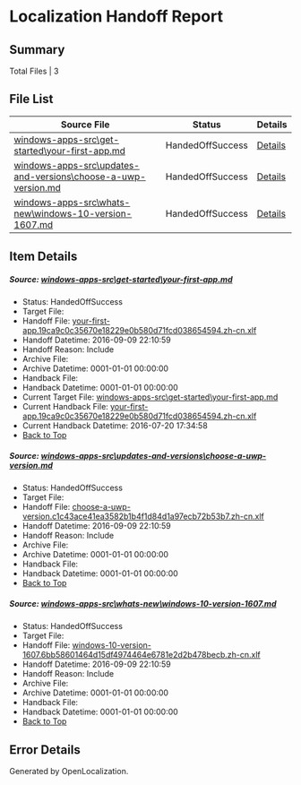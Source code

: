 # <a name='report-top'></a> Localization Handoff Report

## Summary
 Total Files | 3

## File List
 Source File | Status | Details 
 ----------- | ------ | ------- 
 [windows-apps-src\get-started\your-first-app.md](https://github.com/Microsoft/windows-apps/blob/b57a461cf9859be26ed69d12b08259d15201403a/windows-apps-src/get-started/your-first-app.md) | HandedOffSuccess | [Details](#16adf9c9c8de2ca4596f0fcbe503f570971e74a13950)
 [windows-apps-src\updates-and-versions\choose-a-uwp-version.md](https://github.com/Microsoft/windows-apps/blob/2fe7cfba048bfa11e32b23cbc88c920c6d7741f3/windows-apps-src/updates-and-versions/choose-a-uwp-version.md) | HandedOffSuccess | [Details](#3b6c7e0c17e0364c50ef7c8c397d958d3fec629d8005)
 [windows-apps-src\whats-new\windows-10-version-1607.md](https://github.com/Microsoft/windows-apps/blob/2fe7cfba048bfa11e32b23cbc88c920c6d7741f3/windows-apps-src/whats-new/windows-10-version-1607.md) | HandedOffSuccess | [Details](#e41047f29ba08d83c8ffa5885a310ef04350133b8011)

## Item Details
##### <a name='16adf9c9c8de2ca4596f0fcbe503f570971e74a13950'></a> Source: [windows-apps-src\get-started\your-first-app.md](https://github.com/Microsoft/windows-apps/blob/b57a461cf9859be26ed69d12b08259d15201403a/windows-apps-src/get-started/your-first-app.md)
* Status: HandedOffSuccess
* Target File: 
* Handoff File: [your-first-app.19ca9c0c35670e18229e0b580d71fcd038654594.zh-cn.xlf](https://github.com/Microsoft/WDG.handoff/blob/2557d5063045a152c8be65d6bf5789d539054039/ol-handoff/Microsoft/windows-apps.zh-cn/master/your-first-app.19ca9c0c35670e18229e0b580d71fcd038654594.zh-cn.xlf)
* Handoff Datetime: 2016-09-09 22:10:59
* Handoff Reason: Include
* Archive File: 
* Archive Datetime: 0001-01-01 00:00:00
* Handback File: 
* Handback Datetime: 0001-01-01 00:00:00
* Current Target File: [windows-apps-src\get-started\your-first-app.md](https://github.com/Microsoft/windows-apps.zh-cn/blob/32ed88f8e6b89946bfa394c621c09bde4565e407/windows-apps-src/get-started/your-first-app.md)
* Current Handback File: [your-first-app.19ca9c0c35670e18229e0b580d71fcd038654594.zh-cn.xlf](https://github.com/Microsoft/WDG.handback/blob/7f934e6edca1ecf88a8bb5c9968f789c84e1b237/ol-handback/Microsoft/windows-apps.zh-cn/master/your-first-app.19ca9c0c35670e18229e0b580d71fcd038654594.zh-cn.xlf)
* Current Handback Datetime: 2016-07-20 17:34:58
* [Back to Top](#report-top)

##### <a name='3b6c7e0c17e0364c50ef7c8c397d958d3fec629d8005'></a> Source: [windows-apps-src\updates-and-versions\choose-a-uwp-version.md](https://github.com/Microsoft/windows-apps/blob/2fe7cfba048bfa11e32b23cbc88c920c6d7741f3/windows-apps-src/updates-and-versions/choose-a-uwp-version.md)
* Status: HandedOffSuccess
* Target File: 
* Handoff File: [choose-a-uwp-version.c1c43ace41ea3582b1b4f1d84d1a97ecb72b53b7.zh-cn.xlf](https://github.com/Microsoft/WDG.handoff/blob/2557d5063045a152c8be65d6bf5789d539054039/ol-handoff/Microsoft/windows-apps.zh-cn/master/choose-a-uwp-version.c1c43ace41ea3582b1b4f1d84d1a97ecb72b53b7.zh-cn.xlf)
* Handoff Datetime: 2016-09-09 22:10:59
* Handoff Reason: Include
* Archive File: 
* Archive Datetime: 0001-01-01 00:00:00
* Handback File: 
* Handback Datetime: 0001-01-01 00:00:00
* [Back to Top](#report-top)

##### <a name='e41047f29ba08d83c8ffa5885a310ef04350133b8011'></a> Source: [windows-apps-src\whats-new\windows-10-version-1607.md](https://github.com/Microsoft/windows-apps/blob/2fe7cfba048bfa11e32b23cbc88c920c6d7741f3/windows-apps-src/whats-new/windows-10-version-1607.md)
* Status: HandedOffSuccess
* Target File: 
* Handoff File: [windows-10-version-1607.6bb58601464d15df4974464e6781e2d2b478becb.zh-cn.xlf](https://github.com/Microsoft/WDG.handoff/blob/2557d5063045a152c8be65d6bf5789d539054039/ol-handoff/Microsoft/windows-apps.zh-cn/master/windows-10-version-1607.6bb58601464d15df4974464e6781e2d2b478becb.zh-cn.xlf)
* Handoff Datetime: 2016-09-09 22:10:59
* Handoff Reason: Include
* Archive File: 
* Archive Datetime: 0001-01-01 00:00:00
* Handback File: 
* Handback Datetime: 0001-01-01 00:00:00
* [Back to Top](#report-top)


## Error Details

Generated by OpenLocalization.
